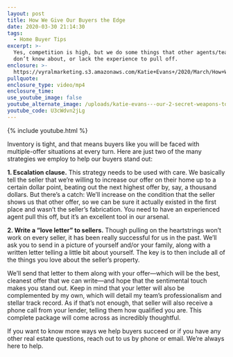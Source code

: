 ```yaml
---
layout: post
title: How We Give Our Buyers the Edge
date: 2020-03-30 21:14:30
tags:
  - Home Buyer Tips
excerpt: >-
  Yes, competition is high, but we do some things that other agents/teams either
  don’t know about, or lack the experience to pull off.
enclosure: >-
  https://vyralmarketing.s3.amazonaws.com/Katie+Evans+/2020/March/How+We+Give+Our+Buyers+the+Edge.mp4
pullquote:
enclosure_type: video/mp4
enclosure_time:
use_youtube_image: false
youtube_alternate_image: /uploads/katie-evans---our-2-secret-weapons-to-help-buyers-win-yt.jpg
youtube_code: U3cWdvn2jLg
---
```


{% include youtube.html %}

Inventory is tight, and that means buyers like you will be faced with multiple-offer situations at every turn. Here are just two of the many strategies we employ to help our buyers stand out:&nbsp;

**1\. Escalation clause.** This strategy needs to be used with care. We basically tell the seller that we’re willing to increase our offer on their home up to a certain dollar point, beating out the next highest offer by, say, a thousand dollars. But there’s a catch: We’ll increase on the condition that the seller shows us that other offer, so we can be sure it actually existed in the first place and wasn’t the seller’s fabrication. You need to have an experienced agent pull this off, but it’s an excellent tool in our arsenal.&nbsp;

**2\. Write a “love letter” to sellers.** Though pulling on the heartstrings won’t work on every seller, it has been really successful for us in the past. We’ll ask you to send in a picture of yourself and/or your family, along with a written letter telling a little bit about yourself. The key is to then include all of the things you love about the seller’s property.&nbsp;

We’ll send that letter to them along with your offer—which will be the best, cleanest offer that we can write—and hope that the sentimental touch makes you stand out. Keep in mind that your letter will also be complemented by my own, which will detail my team’s professionalism and stellar track record. As if that’s not enough, that seller will also receive a phone call from your lender, telling them how qualified you are. This complete package will come across as incredibly thoughtful.&nbsp;

If you want to know more ways we help buyers succeed or if you have any other real estate questions, reach out to us by phone or email. We’re always here to help.